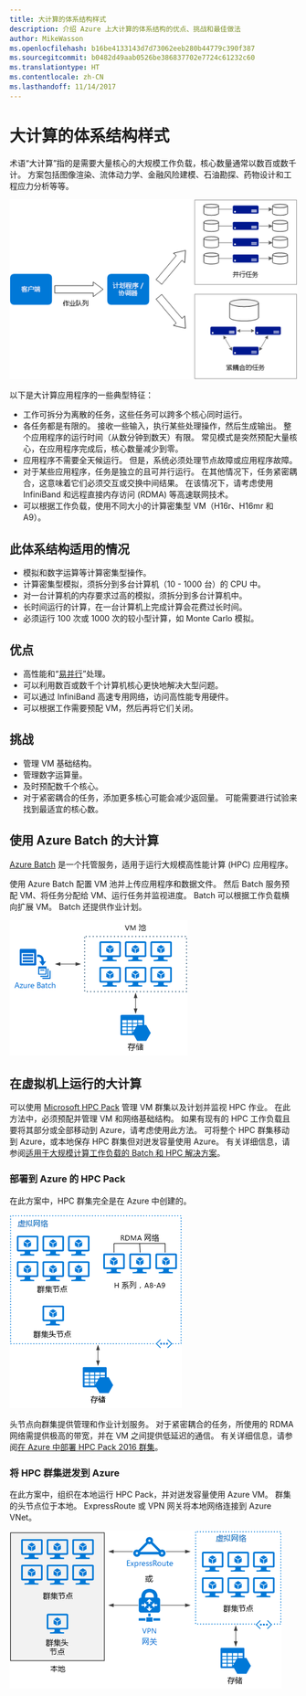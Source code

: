 ```yaml
---
title: 大计算的体系结构样式
description: 介绍 Azure 上大计算的体系结构的优点、挑战和最佳做法
author: MikeWasson
ms.openlocfilehash: b16be4133143d7d73062eeb280b44779c390f387
ms.sourcegitcommit: b0482d49aab0526be386837702e7724c61232c60
ms.translationtype: HT
ms.contentlocale: zh-CN
ms.lasthandoff: 11/14/2017
---
```

# <a name="big-compute-architecture-style"></a>大计算的体系结构样式

术语“大计算”指的是需要大量核心的大规模工作负载，核心数量通常以数百或数千计。 方案包括图像渲染、流体动力学、金融风险建模、石油勘探、药物设计和工程应力分析等等。

![](./images/big-compute-logical.png)

以下是大计算应用程序的一些典型特征：

- 工作可拆分为离散的任务，这些任务可以跨多个核心同时运行。
- 各任务都是有限的。 接收一些输入，执行某些处理操作，然后生成输出。 整个应用程序的运行时间（从数分钟到数天）有限。 常见模式是突然预配大量核心，在应用程序完成后，核心数量减少到零。 
- 应用程序不需要全天候运行。 但是，系统必须处理节点故障或应用程序故障。
- 对于某些应用程序，任务是独立的且可并行运行。 在其他情况下，任务紧密耦合，这意味着它们必须交互或交换中间结果。 在该情况下，请考虑使用 InfiniBand 和远程直接内存访问 (RDMA) 等高速联网技术。 
- 可以根据工作负载，使用不同大小的计算密集型 VM（H16r、H16mr 和 A9）。

## <a name="when-to-use-this-architecture"></a>此体系结构适用的情况

- 模拟和数字运算等计算密集型操作。
- 计算密集型模拟，须拆分到多台计算机（10 - 1000 台）的 CPU 中。
- 对一台计算机的内存要求过高的模拟，须拆分到多台计算机中。
- 长时间运行的计算，在一台计算机上完成计算会花费过长时间。
- 必须运行 100 次或 1000 次的较小型计算，如 Monte Carlo 模拟。

## <a name="benefits"></a>优点

- 高性能和“[易并行][embarrassingly-parallel]”处理。
- 可以利用数百或数千个计算机核心更快地解决大型问题。
- 可以通过 InfiniBand 高速专用网络，访问高性能专用硬件。
- 可以根据工作需要预配 VM，然后再将它们关闭。 

## <a name="challenges"></a>挑战

- 管理 VM 基础结构。
- 管理数字运算量。 
- 及时预配数千个核心。
- 对于紧密耦合的任务，添加更多核心可能会减少返回量。 可能需要进行试验来找到最适宜的核心数。

## <a name="big-compute-using-azure-batch"></a>使用 Azure Batch 的大计算

[Azure Batch][batch] 是一个托管服务，适用于运行大规模高性能计算 (HPC) 应用程序。

使用 Azure Batch 配置 VM 池并上传应用程序和数据文件。 然后 Batch 服务预配 VM、将任务分配给 VM、运行任务并监视进度。 Batch 可以根据工作负载横向扩展 VM。 Batch 还提供作业计划。

![](./images/big-compute-batch.png) 

## <a name="big-compute-running-on-virtual-machines"></a>在虚拟机上运行的大计算

可以使用 [Microsoft HPC Pack][hpc-pack] 管理 VM 群集以及计划并监视 HPC 作业。 在此方法中，必须预配并管理 VM 和网络基础结构。 如果有现有的 HPC 工作负载且要将其部分或全部移动到 Azure，请考虑使用此方法。 可将整个 HPC 群集移动到 Azure，或本地保存 HPC 群集但对迸发容量使用 Azure。 有关详细信息，请参阅[适用于大规模计算工作负载的 Batch 和 HPC 解决方案][batch-hpc-solutions]。

### <a name="hpc-pack-deployed-to-azure"></a>部署到 Azure 的 HPC Pack

在此方案中，HPC 群集完全是在 Azure 中创建的。

![](./images/big-compute-iaas.png) 
 
头节点向群集提供管理和作业计划服务。 对于紧密耦合的任务，所使用的 RDMA 网络需提供极高的带宽，并在 VM 之间提供低延迟的通信。 有关详细信息，请参阅[在 Azure 中部署 HPC Pack 2016 群集][deploy-hpc-azure]。

### <a name="burst-an-hpc-cluster-to-azure"></a>将 HPC 群集迸发到 Azure

在此方案中，组织在本地运行 HPC Pack，并对迸发容量使用 Azure VM。 群集的头节点位于本地。 ExpressRoute 或 VPN 网关将本地网络连接到 Azure VNet。

![](./images/big-compute-hybrid.png) 


[batch]: /azure/batch/
[batch-hpc-solutions]: /azure/batch/batch-hpc-solutions
[deploy-hpc-azure]: /azure/virtual-machines/windows/hpcpack-2016-cluster
[embarrassingly-parallel]: https://en.wikipedia.org/wiki/Embarrassingly_parallel
[hpc-pack]: https://technet.microsoft.com/library/cc514029

 

